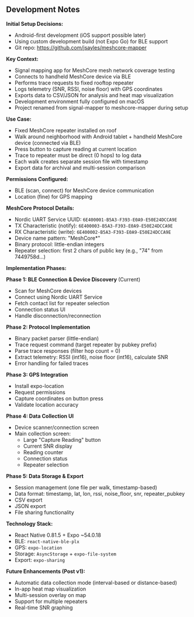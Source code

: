 ## Development Notes

**Initial Setup Decisions:**
- Android-first development (iOS support possible later)
- Using custom development build (not Expo Go) for BLE support
- Git repo: https://github.com/jsayles/meshcore-mapper

**Key Context:**
- Signal mapping app for MeshCore mesh network coverage testing
- Connects to handheld MeshCore device via BLE
- Performs trace requests to fixed rooftop repeater
- Logs telemetry (SNR, RSSI, noise floor) with GPS coordinates
- Exports data to CSV/JSON for analysis and heat map visualization
- Development environment fully configured on macOS
- Project renamed from signal-mapper to meshcore-mapper during setup

**Use Case:**
- Fixed MeshCore repeater installed on roof
- Walk around neighborhood with Android tablet + handheld MeshCore device (connected via BLE)
- Press button to capture reading at current location
- Trace to repeater must be direct (0 hops) to log data
- Each walk creates separate session file with timestamp
- Export data for archival and multi-session comparison

**Permissions Configured:**
- BLE (scan, connect) for MeshCore device communication
- Location (fine) for GPS mapping

**MeshCore Protocol Details:**
- Nordic UART Service UUID: `6E400001-B5A3-F393-E0A9-E50E24DCCA9E`
- TX Characteristic (notify): `6E400003-B5A3-F393-E0A9-E50E24DCCA9E`
- RX Characteristic (write): `6E400002-B5A3-F393-E0A9-E50E24DCCA9E`
- Device name pattern: "MeshCore*"
- Binary protocol: little-endian integers
- Repeater selection: first 2 chars of public key (e.g., "74" from 7449758d...)

**Implementation Phases:**

**Phase 1: BLE Connection & Device Discovery** (Current)
- Scan for MeshCore devices
- Connect using Nordic UART Service
- Fetch contact list for repeater selection
- Connection status UI
- Handle disconnection/reconnection

**Phase 2: Protocol Implementation**
- Binary packet parser (little-endian)
- Trace request command (target repeater by pubkey prefix)
- Parse trace responses (filter hop count = 0)
- Extract telemetry: RSSI (int16), noise floor (int16), calculate SNR
- Error handling for failed traces

**Phase 3: GPS Integration**
- Install expo-location
- Request permissions
- Capture coordinates on button press
- Validate location accuracy

**Phase 4: Data Collection UI**
- Device scanner/connection screen
- Main collection screen:
  - Large "Capture Reading" button
  - Current SNR display
  - Reading counter
  - Connection status
  - Repeater selection

**Phase 5: Data Storage & Export**
- Session management (one file per walk, timestamp-based)
- Data format: timestamp, lat, lon, rssi, noise_floor, snr, repeater_pubkey
- CSV export
- JSON export
- File sharing functionality

**Technology Stack:**
- React Native 0.81.5 + Expo ~54.0.18
- BLE: `react-native-ble-plx`
- GPS: `expo-location`
- Storage: `AsyncStorage` + `expo-file-system`
- Export: `expo-sharing`

**Future Enhancements (Post v1):**
- Automatic data collection mode (interval-based or distance-based)
- In-app heat map visualization
- Multi-session overlay on map
- Support for multiple repeaters
- Real-time SNR graphing
